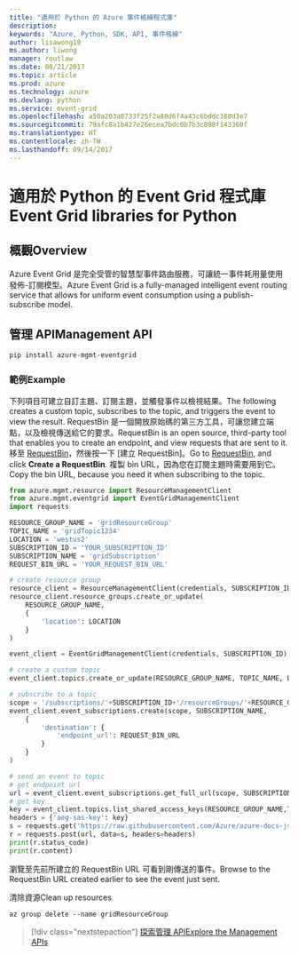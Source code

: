 ```yaml
---
title: "適用於 Python 的 Azure 事件格線程式庫"
description: 
keywords: "Azure, Python, SDK, API, 事件格線"
author: lisawong19
ms.author: liwong
manager: routlaw
ms.date: 08/21/2017
ms.topic: article
ms.prod: azure
ms.technology: azure
ms.devlang: python
ms.service: event-grid
ms.openlocfilehash: a50a203a0733f25f2a88d6f4a43c6bddc388d3e7
ms.sourcegitcommit: 79afc8a1b427e26ecea7bdc0b7b3c898f143360f
ms.translationtype: HT
ms.contentlocale: zh-TW
ms.lasthandoff: 09/14/2017
---
```

# <a name="event-grid-libraries-for-python"></a><span data-ttu-id="3b18f-103">適用於 Python 的 Event Grid 程式庫</span><span class="sxs-lookup"><span data-stu-id="3b18f-103">Event Grid libraries for Python</span></span>

## <a name="overview"></a><span data-ttu-id="3b18f-104">概觀</span><span class="sxs-lookup"><span data-stu-id="3b18f-104">Overview</span></span>
<span data-ttu-id="3b18f-105">Azure Event Grid 是完全受管的智慧型事件路由服務，可讓統一事件耗用量使用發佈-訂閱模型。</span><span class="sxs-lookup"><span data-stu-id="3b18f-105">Azure Event Grid is a fully-managed intelligent event routing service that allows for uniform event consumption using a publish-subscribe model.</span></span>

## <a name="management-api"></a><span data-ttu-id="3b18f-106">管理 API</span><span class="sxs-lookup"><span data-stu-id="3b18f-106">Management API</span></span>
```bash
pip install azure-mgmt-eventgrid
```

### <a name="example"></a><span data-ttu-id="3b18f-107">範例</span><span class="sxs-lookup"><span data-stu-id="3b18f-107">Example</span></span>
<span data-ttu-id="3b18f-108">下列項目可建立自訂主題、訂閱主題，並觸發事件以檢視結果。</span><span class="sxs-lookup"><span data-stu-id="3b18f-108">The following creates a custom topic, subscribes to the topic, and triggers the event to view the result.</span></span> <span data-ttu-id="3b18f-109">RequestBin 是一個開放原始碼的第三方工具，可讓您建立端點，以及檢視傳送給它的要求。</span><span class="sxs-lookup"><span data-stu-id="3b18f-109">RequestBin is an open source, third-party tool that enables you to create an endpoint, and view requests that are sent to it.</span></span> <span data-ttu-id="3b18f-110">移至 [RequestBin](https://requestb.in/)，然後按一下 [建立 RequestBin]。</span><span class="sxs-lookup"><span data-stu-id="3b18f-110">Go to [RequestBin](https://requestb.in/), and click **Create a RequestBin**.</span></span> <span data-ttu-id="3b18f-111">複製 bin URL，因為您在訂閱主題時需要用到它。</span><span class="sxs-lookup"><span data-stu-id="3b18f-111">Copy the bin URL, because you need it when subscribing to the topic.</span></span>

```python
from azure.mgmt.resource import ResourceManagementClient
from azure.mgmt.eventgrid import EventGridManagementClient
import requests

RESOURCE_GROUP_NAME = 'gridResourceGroup'
TOPIC_NAME = 'gridTopic1234'
LOCATION = 'westus2'
SUBSCRIPTION_ID = 'YOUR_SUBSCRIPTION_ID'
SUBSCRIPTION_NAME = 'gridSubscription'
REQUEST_BIN_URL = 'YOUR_REQUEST_BIN_URL'

# create resource group
resource_client = ResourceManagementClient(credentials, SUBSCRIPTION_ID)
resource_client.resource_groups.create_or_update(
    RESOURCE_GROUP_NAME,
    {
        'location': LOCATION
    }
)

event_client = EventGridManagementClient(credentials, SUBSCRIPTION_ID)

# create a custom topic
event_client.topics.create_or_update(RESOURCE_GROUP_NAME, TOPIC_NAME, LOCATION)

# subscribe to a topic
scope = '/subscriptions/'+SUBSCRIPTION_ID+'/resourceGroups/'+RESOURCE_GROUP_NAME+'/providers/Microsoft.EventGrid/topics/'+TOPIC_NAME
event_client.event_subscriptions.create(scope, SUBSCRIPTION_NAME,
    {
        'destination': {
            'endpoint_url': REQUEST_BIN_URL
        }
    }
)

# send an event to topic
# get endpoint url
url = event_client.event_subscriptions.get_full_url(scope, SUBSCRIPTION_NAME).endpoint_url
# get key
key = event_client.topics.list_shared_access_keys(RESOURCE_GROUP_NAME,TOPIC_NAME).key1
headers = {'aeg-sas-key': key}
s = requests.get('https://raw.githubusercontent.com/Azure/azure-docs-json-samples/master/event-grid/customevent.json')
r = requests.post(url, data=s, headers=headers)
print(r.status_code)
print(r.content)
```
<span data-ttu-id="3b18f-112">瀏覽至先前所建立的 RequestBin URL 可看到剛傳送的事件。</span><span class="sxs-lookup"><span data-stu-id="3b18f-112">Browse to the RequestBin URL created earlier to see the event just sent.</span></span>

<span data-ttu-id="3b18f-113">清除資源</span><span class="sxs-lookup"><span data-stu-id="3b18f-113">Clean up resources</span></span>
```azurecli-interactive
az group delete --name gridResourceGroup
```

> [!div class="nextstepaction"]
> [<span data-ttu-id="3b18f-114">探索管理 API</span><span class="sxs-lookup"><span data-stu-id="3b18f-114">Explore the Management APIs</span></span>](/python/api/overview/azure/eventgrid/managementlibrary)


